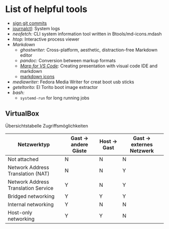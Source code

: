 List of helpful tools
=====================

* [sign git commits](git_sign.md)
* [journalctl](journalctl.md): System logs
* *neofetch:* CLI system information tool written in Btools/md-icons.mdash
* *htop:* Interactive process viewer
* *Markdown*
  * *ghostwriter:* Cross-platform, aesthetic, distraction-free Markdown editor
  * *pandoc:* Conversion between markup formats
  * *[Marp for VS Code](https://yhatt.github.io/marp/):* Creating presentation with visual code IDE and markdown
  * [markdown icons](md-icons.md)
* *mediawriter:* Fedora Media Writer for creat boot usb sticks
* *geteltorito:* El Torito boot image extractor
* *bash:*
  * `systemd-run` for long running jobs


VirtualBox
----------

Übersichtstabelle Zugriffsmöglichkeiten

| Netzwerktyp | Gast -> andere Gäste | Host -> Gast | Gast -> externes Netzwerk |
|-------------|----------------------|--------------|---------------------------|
| Not attached | N | N | N |
| Network Address Translation (NAT) | N | N | Y |
| Network Address Translation Service | Y | N | Y |
| Bridged networking | Y | Y | Y |
| Internal networking  | Y | N | N |
| Host-only networking | Y | Y | N |